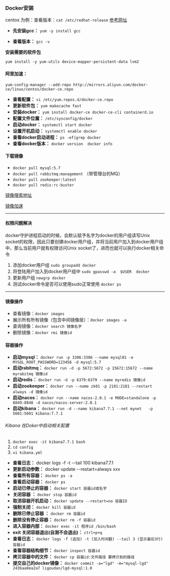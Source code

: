 ### Docker安装

centos  为例：查看版本：`cat /etc/redhat-release`
[参考网址](https://docs.docker.com/install/linux/docker-ce/centos/)

- **先安装gcc：** `yum -y install gcc`    

- **查看版本：** `gcc -v`

**安装需要的软件包**

```shell
yum install -y yum-utils device-mapper-persistent-data lvm2
```

#### 阿里加速：

```shell
yum-config-manager --add-repo http://mirrors.aliyun.com/docker-ce/linux/centos/docker-ce.repo
```

- **查看配置：** `vi /etc/yum.repos.d/docker-ce.repo`
- **更新软件包：** `yum makecache fast`
- **安装docker：**  `yum install docker-ce docker-ce-cli containerd.io`
- **配置文件位置：** `/etc/sysconfig/docker`
- **启动docker：** `systemctl start docker`
- **设置开机启动：** `systemctl enable docker`
- **查看docker启动进程：** `ps -ef|grep docker`
- **查看docker版本：** `docker version  docker info`   

#### 下载镜像

- `docker pull mysql:5.7`  
- `docker pull rabbitmq:management` （带管理台的MQ）
- `docker pull zookeeper:latest`  
- `docker pull redis:rc-buster`

[镜像搜索地址](https://hub.docker.com/search?q=&type=image)

[镜像加速](https://cr.console.aliyun.com/cn-hangzhou/instances/mirrors)

------

#### 权限问题解决

docker守护进程启动的时候，会默认赋予名字为docker的用户组读写Unix socket的权限，因此只要创建docker用户组，并将当前用户加入到docker用户组中，那么当前用户就有权限访问Unix socket了，进而也就可以执行docker相关命令

1. 添加docker用户组 `sudo groupadd docker` 
2. 将登陆用户加入到docker用户组中  `sudo gpasswd -a  $USER  docker`
3. 更新用户组 `newgrp docker`
4. 测试docker命令是否可以使用sudo正常使用 `docker ps` 

------

#### 镜像操作

- 查看镜像：`docker images`    
- 展示所有所有镜像（包含中间镜像层）：`docker images -a`
- 查询镜像：`docker search 镜像名字`
- 删除镜像：`docker rmi 镜像id`

#### 容器操作

- **启动mysql：** `docker run -p 3306:3306 --name mysql01 -e MYSQL_ROOT_PASSWORD=123456 -d mysql:5.7`
- **启动rabitmq：** `docker run -d -p 5672:5672 -p 15672:15672 --name myrabitmq 镜像id` 
- **启动redis：** `docker run -d -p 6379:6379 --name myredis 镜像id`   
- **启动zookeeper：** `docker run --name zk01 -p 2181:2181 --restart always -d 镜像id` 
- **启动nacos：** `docker run --name nacos-2.0.1 -e MODE=standalone -p 8849:8848 -d nacos/nacos-server:2.0.1`
- **启动kibana：** `docker run -d --name kibana7.7.1 --net mynet   -p 5601:5601 kibana:7.7.1`

###### Kibana 在Doker中启动相关配置

1. `docker exec -it kibana7.7.1 bash `
2. `cd config` 
3. `vi kibana.yml`

- **查看日志：** docker logs -f -t --tail 100 kibana7.7.1
- **更新启动参数：** docker update --restart=always xxx  
- **查看所有容器：** `docker ps -a`
- **查看启动容器：** `docker ps`    
- **启动已停止的容器：** `docker start 容器id或名字`
- **关闭容器 ：** `docker stop 容器id`    
- **取消容器开机启动：** `docker update --restart=no 容器ID`
- **强制关闭：**  `docker kill 容器id`   
- **删除已停止容器 ：** `docker rm 容器id`    
- **删除没有停止容器：**  `docker rm -f 容器id`  
- **进入容器内部：** `docker exec -it 程序id /bin/bash`    
- **exit 关闭容器退出(自测不会退出)：**    `ctrl+p+q`
- **查看日志：** `docker logs -f (追加) -t (加入时间戳) --tail 3 (显示最后3行) 容器id`  
- **查看容器结构细节：** `docker inspect 容器id`  
- **拷贝容器中的文件：** `docker cp 容器id:文件路径 要拷贝到的路径`
- **提交自己的docker镜像：** `docker commit -a="lgd" -m="mysql-lgd" 243baa0ea2a7 ligoudan/lgd-mysql:1.0`  

